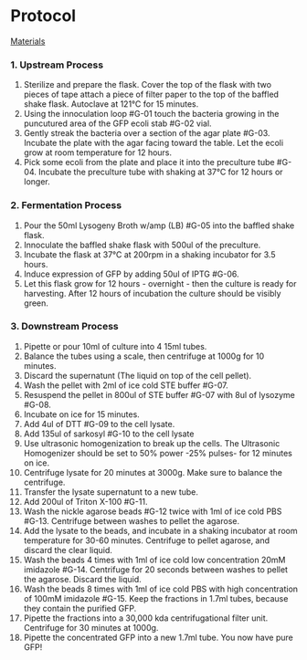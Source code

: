 # Protocol

[Materials](https://github.com/FinalFoods/intro-proteins-course/blob/main/Kit_Components.md)

### 1. Upstream Process

1. Sterilize and prepare the flask. Cover the top of the flask with two pieces of tape attach a piece of filter paper to the top of the baffled shake flask. Autoclave at 121°C for 15 minutes. 
2. Using the innoculation loop #G-01 touch the bacteria growing in the puncutured area of the GFP ecoli stab #G-02 vial. 
3. Gently streak the bacteria over a section of the agar plate #G-03. Incubate the plate with the agar facing toward the table. Let the ecoli grow at room temperature for 12 hours.
4. Pick some ecoli from the plate and place it into the preculture tube #G-04. Incubate the preculture tube with shaking at 37°C for 12 hours or longer.



### 2. Fermentation Process

1. Pour the 50ml Lysogeny Broth w/amp (LB) #G-05 into the baffled shake flask.
2. Innoculate the baffled shake flask with 500ul of the preculture. 
2. Incubate the flask at 37°C at 200rpm in a shaking incubator for 3.5 hours.
3. Induce expression of GFP by adding 50ul of IPTG #G-06.
4. Let this flask grow for 12 hours - overnight - then the culture is ready for harvesting. After 12 hours of incubation the culture should be visibly green. 

### 3. Downstream Process

1. Pipette or pour 10ml of culture into 4 15ml tubes. 
2. Balance the tubes using a scale, then centrifuge at 1000g for 10 minutes. 
3. Discard the supernatunt (The liquid on top of the cell pellet).
4. Wash the pellet with 2ml of ice cold STE buffer #G-07.
5. Resuspend the pellet in 800ul of STE buffer #G-07 with 8ul of lysozyme #G-08.
6. Incubate on ice for 15 minutes.
7. Add 4ul of DTT #G-09 to the cell lysate.
8. Add 135ul of sarkosyl #G-10 to the cell lysate
9. Use ultrasonic homogenization to break up the cells. The Ultrasonic Homogenizer should be set to 50% power -25% pulses- for 12 minutes on ice. 
10. Centrifuge lysate for 20 minutes at 3000g. Make sure to balance the centrifuge.
11. Transfer the lysate supernatunt to a new tube. 
12. Add 200ul of Triton X-100 #G-11.
13. Wash the nickle agarose beads #G-12 twice with 1ml of ice cold PBS #G-13. Centrifuge between washes to pellet the agarose.
14. Add the lysate to the beads, and incubate in a shaking incubator at room temperature for 30-60 minutes. Centrifuge to pellet agarose, and discard the clear liquid. 
15. Wash the beads 4 times with 1ml of ice cold low concentration 20mM imidazole #G-14. Centrifuge for 20 seconds between washes to pellet the agarose. Discard the liquid.
16. Wash the beads 8 times with 1ml of ice cold PBS with high concentration of 100mM imidazole #G-15. Keep the fractions in 1.7ml tubes, because they contain the purified GFP.  
17. Pipette the fractions into a 30,000 kda centrifugational filter unit. Centrifuge for 30 minutes at 1000g. 
18. Pipette the concentrated GFP into a new 1.7ml tube. You now have pure GFP! 


<!---
[an instant pot can also be used instead of an autoclave.](https://journals.plos.org/plosone/article?id=10.1371/journal.pone.0208769) 
--->
